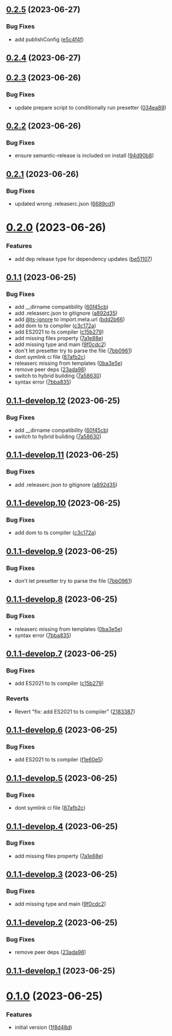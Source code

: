 ## [0.2.5](https://git.lumeweb.com/LumeWeb/node-library-preset/compare/v0.2.4...v0.2.5) (2023-06-27)


### Bug Fixes

* add publishConfig ([e5c4f4f](https://git.lumeweb.com/LumeWeb/node-library-preset/commit/e5c4f4f0847aa1100eb516ff3843deec3e4c555c))

## [0.2.4](https://git.lumeweb.com/LumeWeb/node-library-preset/compare/v0.2.3...v0.2.4) (2023-06-27)

## [0.2.3](https://git.lumeweb.com/LumeWeb/node-library-preset/compare/v0.2.2...v0.2.3) (2023-06-26)


### Bug Fixes

* update prepare script to conditionally run presetter ([034ea89](https://git.lumeweb.com/LumeWeb/node-library-preset/commit/034ea8967104a197e7911637b2691364b23d1efc))

## [0.2.2](https://git.lumeweb.com/LumeWeb/node-library-preset/compare/v0.2.1...v0.2.2) (2023-06-26)


### Bug Fixes

* ensure semantic-release is included on install ([94d90b8](https://git.lumeweb.com/LumeWeb/node-library-preset/commit/94d90b8acdc253eafafff3e20986276fbf5c8d79))

## [0.2.1](https://git.lumeweb.com/LumeWeb/node-library-preset/compare/v0.2.0...v0.2.1) (2023-06-26)


### Bug Fixes

* updated wrong .releaserc.json ([6689cd1](https://git.lumeweb.com/LumeWeb/node-library-preset/commit/6689cd1fc69bbcfce5553b594cd4356d4a6abe29))

# [0.2.0](https://git.lumeweb.com/LumeWeb/node-library-preset/compare/v0.1.1...v0.2.0) (2023-06-26)


### Features

* add dep release type for dependency updates ([be51107](https://git.lumeweb.com/LumeWeb/node-library-preset/commit/be51107728290adebd269484f85dde082421d34e))

## [0.1.1](https://git.lumeweb.com/LumeWeb/node-library-preset/compare/v0.1.0...v0.1.1) (2023-06-25)


### Bug Fixes

* add __dirname compatibility ([60f45cb](https://git.lumeweb.com/LumeWeb/node-library-preset/commit/60f45cb8d544de3c77be90359bdce9ea98422040))
* add .releaserc.json to gitignore ([a892d35](https://git.lumeweb.com/LumeWeb/node-library-preset/commit/a892d3557ee419725cae6ce9f35293d98b6719e4))
* add [@ts-ignore](https://git.lumeweb.com/ts-ignore) to import.meta.url ([bdd2b66](https://git.lumeweb.com/LumeWeb/node-library-preset/commit/bdd2b667250024e4ddfe028726778dba4633312f))
* add dom to ts compiler ([c3c172a](https://git.lumeweb.com/LumeWeb/node-library-preset/commit/c3c172a5bcd878fde5b368f7aa4050cced7971af))
* add ES2021 to ts compiler ([c15b279](https://git.lumeweb.com/LumeWeb/node-library-preset/commit/c15b279d637ac5d76b8d42f1ec83403a9dcf721c))
* add missing files property ([7a1e88e](https://git.lumeweb.com/LumeWeb/node-library-preset/commit/7a1e88e8dc483e50a26eb5a85daf7e42413a0ba3))
* add missing type and main ([9f0cdc2](https://git.lumeweb.com/LumeWeb/node-library-preset/commit/9f0cdc22b635475aa025cdac656e0c31db370af3))
* don't let presetter try to parse the file ([7bb0961](https://git.lumeweb.com/LumeWeb/node-library-preset/commit/7bb09618851891d64b320c4651c545e097d8479d))
* dont symlink ci file ([87afb2c](https://git.lumeweb.com/LumeWeb/node-library-preset/commit/87afb2cc64344dba11c06c4c73ab245547a383a6))
* releaserc missing from templates ([0ba3e5e](https://git.lumeweb.com/LumeWeb/node-library-preset/commit/0ba3e5e5f5ef3fc790a75ff9f8fffb431042bcd1))
* remove peer deps ([23ada98](https://git.lumeweb.com/LumeWeb/node-library-preset/commit/23ada9833711bb1beeed435a0d7960b13da8ba92))
* switch to hybrid building ([7a58630](https://git.lumeweb.com/LumeWeb/node-library-preset/commit/7a58630cdaf69e9830a03ca7c2bc6fecd188a2f0))
* syntax error ([7bba835](https://git.lumeweb.com/LumeWeb/node-library-preset/commit/7bba8356e0ecaa426bb3afcc984607bf21a5474f))

## [0.1.1-develop.12](https://git.lumeweb.com/LumeWeb/node-library-preset/compare/v0.1.1-develop.11...v0.1.1-develop.12) (2023-06-25)


### Bug Fixes

* add __dirname compatibility ([60f45cb](https://git.lumeweb.com/LumeWeb/node-library-preset/commit/60f45cb8d544de3c77be90359bdce9ea98422040))
* switch to hybrid building ([7a58630](https://git.lumeweb.com/LumeWeb/node-library-preset/commit/7a58630cdaf69e9830a03ca7c2bc6fecd188a2f0))

## [0.1.1-develop.11](https://git.lumeweb.com/LumeWeb/node-library-preset/compare/v0.1.1-develop.10...v0.1.1-develop.11) (2023-06-25)


### Bug Fixes

* add .releaserc.json to gitignore ([a892d35](https://git.lumeweb.com/LumeWeb/node-library-preset/commit/a892d3557ee419725cae6ce9f35293d98b6719e4))

## [0.1.1-develop.10](https://git.lumeweb.com/LumeWeb/node-library-preset/compare/v0.1.1-develop.9...v0.1.1-develop.10) (2023-06-25)


### Bug Fixes

* add dom to ts compiler ([c3c172a](https://git.lumeweb.com/LumeWeb/node-library-preset/commit/c3c172a5bcd878fde5b368f7aa4050cced7971af))

## [0.1.1-develop.9](https://git.lumeweb.com/LumeWeb/node-library-preset/compare/v0.1.1-develop.8...v0.1.1-develop.9) (2023-06-25)


### Bug Fixes

* don't let presetter try to parse the file ([7bb0961](https://git.lumeweb.com/LumeWeb/node-library-preset/commit/7bb09618851891d64b320c4651c545e097d8479d))

## [0.1.1-develop.8](https://git.lumeweb.com/LumeWeb/node-library-preset/compare/v0.1.1-develop.7...v0.1.1-develop.8) (2023-06-25)


### Bug Fixes

* releaserc missing from templates ([0ba3e5e](https://git.lumeweb.com/LumeWeb/node-library-preset/commit/0ba3e5e5f5ef3fc790a75ff9f8fffb431042bcd1))
* syntax error ([7bba835](https://git.lumeweb.com/LumeWeb/node-library-preset/commit/7bba8356e0ecaa426bb3afcc984607bf21a5474f))

## [0.1.1-develop.7](https://git.lumeweb.com/LumeWeb/node-library-preset/compare/v0.1.1-develop.6...v0.1.1-develop.7) (2023-06-25)


### Bug Fixes

* add ES2021 to ts compiler ([c15b279](https://git.lumeweb.com/LumeWeb/node-library-preset/commit/c15b279d637ac5d76b8d42f1ec83403a9dcf721c))


### Reverts

* Revert "fix: add ES2021 to ts compiler" ([2183387](https://git.lumeweb.com/LumeWeb/node-library-preset/commit/2183387a3fa4b36528db7b9d4236433114b486e4))

## [0.1.1-develop.6](https://git.lumeweb.com/LumeWeb/node-library-preset/compare/v0.1.1-develop.5...v0.1.1-develop.6) (2023-06-25)


### Bug Fixes

* add ES2021 to ts compiler ([f1e60e5](https://git.lumeweb.com/LumeWeb/node-library-preset/commit/f1e60e54371c3c7505d2bb191792a211b57ba591))

## [0.1.1-develop.5](https://git.lumeweb.com/LumeWeb/node-library-preset/compare/v0.1.1-develop.4...v0.1.1-develop.5) (2023-06-25)


### Bug Fixes

* dont symlink ci file ([87afb2c](https://git.lumeweb.com/LumeWeb/node-library-preset/commit/87afb2cc64344dba11c06c4c73ab245547a383a6))

## [0.1.1-develop.4](https://git.lumeweb.com/LumeWeb/node-library-preset/compare/v0.1.1-develop.3...v0.1.1-develop.4) (2023-06-25)


### Bug Fixes

* add missing files property ([7a1e88e](https://git.lumeweb.com/LumeWeb/node-library-preset/commit/7a1e88e8dc483e50a26eb5a85daf7e42413a0ba3))

## [0.1.1-develop.3](https://git.lumeweb.com/LumeWeb/node-library-preset/compare/v0.1.1-develop.2...v0.1.1-develop.3) (2023-06-25)


### Bug Fixes

* add missing type and main ([9f0cdc2](https://git.lumeweb.com/LumeWeb/node-library-preset/commit/9f0cdc22b635475aa025cdac656e0c31db370af3))

## [0.1.1-develop.2](https://git.lumeweb.com/LumeWeb/node-library-preset/compare/v0.1.1-develop.1...v0.1.1-develop.2) (2023-06-25)


### Bug Fixes

* remove peer deps ([23ada98](https://git.lumeweb.com/LumeWeb/node-library-preset/commit/23ada9833711bb1beeed435a0d7960b13da8ba92))

## [0.1.1-develop.1](https://git.lumeweb.com/LumeWeb/node-library-preset/compare/v0.1.0...v0.1.1-develop.1) (2023-06-25)

# [0.1.0](https://git.lumeweb.com/LumeWeb/node-library-preset/compare/v0.0.1...v0.1.0) (2023-06-25)


### Features

* initial version ([1f8d48d](https://git.lumeweb.com/LumeWeb/node-library-preset/commit/1f8d48d5ea5f03d3aa04e7870163cd29734cd2b2))
